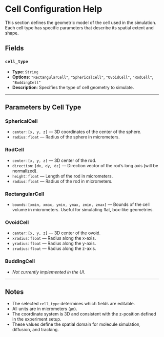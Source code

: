 # Cell Configuration Help

This section defines the geometric model of the cell used in the simulation. Each cell type has specific parameters that describe its spatial extent and shape.

## Fields

### `cell_type`
- **Type**: `String`
- **Options**: `"RectangularCell"`, `"SphericalCell"`, `"OvoidCell"`, `"RodCell"`, `"BuddingCell"`
- **Description**: Specifies the type of cell geometry to simulate.

---

## Parameters by Cell Type

### **SphericalCell**
- `center`: `[x, y, z]` — 3D coordinates of the center of the sphere.
- `radius`: `float` — Radius of the sphere in micrometers.

### **RodCell**
- `center`: `[x, y, z]` — 3D center of the rod.
- `direction`: `[dx, dy, dz]` — Direction vector of the rod’s long axis (will be normalized).
- `height`: `float` — Length of the rod in micrometers.
- `radius`: `float` — Radius of the rod in micrometers.

### **RectangularCell**
- `bounds`: `[xmin, xmax, ymin, ymax, zmin, zmax]` — Bounds of the cell volume in micrometers. Useful for simulating flat, box-like geometries.

### **OvoidCell**
- `center`: `[x, y, z]` — 3D center of the ovoid.
- `xradius`: `float` — Radius along the x-axis.
- `yradius`: `float` — Radius along the y-axis.
- `zradius`: `float` — Radius along the z-axis.

### **BuddingCell**
- *Not currently implemented in the UI.*

---

## Notes
- The selected `cell_type` determines which fields are editable.
- All units are in micrometers (`μm`).
- The coordinate system is 3D and consistent with the z-position defined in the experiment setup.
- These values define the spatial domain for molecule simulation, diffusion, and tracking.

